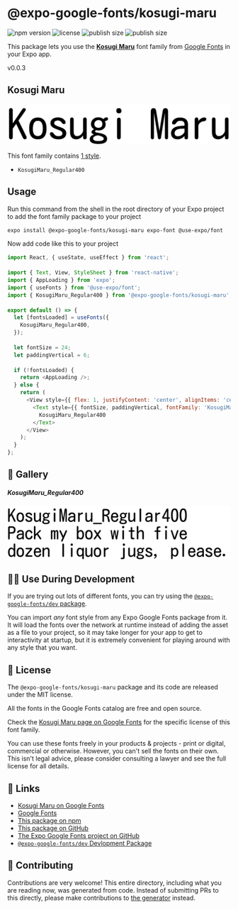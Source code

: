 # @expo-google-fonts/kosugi-maru

![npm version](https://flat.badgen.net/npm/v/@expo-google-fonts/kosugi-maru)
![license](https://flat.badgen.net/github/license/expo/google-fonts)
![publish size](https://flat.badgen.net/packagephobia/install/@expo-google-fonts/kosugi-maru)
![publish size](https://flat.badgen.net/packagephobia/publish/@expo-google-fonts/kosugi-maru)

This package lets you use the [**Kosugi Maru**](https://fonts.google.com/specimen/Kosugi+Maru) font family from [Google Fonts](https://fonts.google.com/) in your Expo app.

v0.0.3

## Kosugi Maru

![Kosugi Maru](./font-family.png)

This font family contains [1 style](#-gallery).

- `KosugiMaru_Regular400`

## Usage

Run this command from the shell in the root directory of your Expo project to add the font family package to your project
```sh
expo install @expo-google-fonts/kosugi-maru expo-font @use-expo/font
```

Now add code like this to your project
```js
import React, { useState, useEffect } from 'react';

import { Text, View, StyleSheet } from 'react-native';
import { AppLoading } from 'expo';
import { useFonts } from '@use-expo/font';
import { KosugiMaru_Regular400 } from '@expo-google-fonts/kosugi-maru';

export default () => {
  let [fontsLoaded] = useFonts({
    KosugiMaru_Regular400,
  });

  let fontSize = 24;
  let paddingVertical = 6;

  if (!fontsLoaded) {
    return <AppLoading />;
  } else {
    return (
      <View style={{ flex: 1, justifyContent: 'center', alignItems: 'center' }}>
        <Text style={{ fontSize, paddingVertical, fontFamily: 'KosugiMaru_Regular400' }}>
          KosugiMaru_Regular400
        </Text>
      </View>
    );
  }
};

```

## 🔡 Gallery

##### KosugiMaru_Regular400
![KosugiMaru_Regular400](./9fbe25d62fc496dd41c965a6a410bcb248978277da1dedd4682e2b1d72c4ade9.ttf.png)


## 👩‍💻 Use During Development

If you are trying out lots of different fonts, you can try using the [`@expo-google-fonts/dev` package](https://github.com/expo/google-fonts/tree/master/font-packages/dev#readme).

You can import *any* font style from any Expo Google Fonts package from it. It will load the fonts
over the network at runtime instead of adding the asset as a file to your project, so it may take longer
for your app to get to interactivity at startup, but it is extremely convenient
for playing around with any style that you want.

## 📖 License

The `@expo-google-fonts/kosugi-maru` package and its code are released under the MIT license.

All the fonts in the Google Fonts catalog are free and open source.

Check the [Kosugi Maru page on Google Fonts](https://fonts.google.com/specimen/Kosugi+Maru) for the specific license of this font family.

You can use these fonts freely in your products & projects - print or digital, commercial or otherwise. However, you can't sell the fonts on their own. This isn't legal advice, please consider consulting a lawyer and see the full license for all details.

## 🔗 Links

- [Kosugi Maru on Google Fonts](https://fonts.google.com/specimen/Kosugi+Maru)
- [Google Fonts](https://fonts.google.com/)
- [This package on npm](https://www.npmjs.com/package/@expo-google-fonts/kosugi-maru)
- [This package on GitHub](https://github.com/expo/google-fonts/tree/master/font-packages/kosugi-maru)
- [The Expo Google Fonts project on GitHub](https://github.com/expo/google-fonts)
- [`@expo-google-fonts/dev` Devlopment Package](https://github.com/expo/google-fonts/tree/master/font-packages/dev)


## 🤝 Contributing

Contributions are very welcome! This entire directory, including what you are reading now, was generated from code. Instead of submitting PRs to this directly, please make contributions to [the generator](https://github.com/expo/google-fonts/tree/master/packages/generator) instead.

